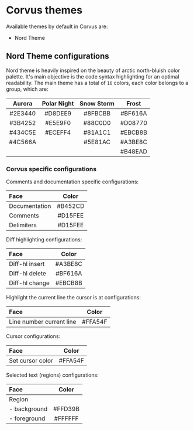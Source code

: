 # Corvus themes

Available themes by default in Corvus are:

* Nord Theme

## Nord Theme configurations

Nord theme is heavily inspired on the beauty of arctic north-bluish color
palette. It's main objective is the code syntax highlighting for an optimal
readability. The main theme has a total of `16` colors, each color belongs to a
group, which are:

| Aurora  | Polar Night | Snow Storm | Frost   |
|:-------:|:-----------:|:----------:|:-------:|
| #2E3440 | #D8DEE9     | #8FBCBB    | #BF616A |
| #3B4252 | #E5E9F0     | #88C0D0    | #D08770 |
| #434C5E | #ECEFF4     | #81A1C1    | #EBCB8B |
| #4C566A |             | #5E81AC    | #A3BE8C |
|         |             |            | #B48EAD |

### Corvus specific configurations

Comments and documentation specific configurations:

| Face          | Color   |
|:--------------|:-------:|
| Documentation | #B452CD |
| Comments      | #D15FEE |
| Delimiters    | #D15FEE |

Diff highlighting configurations:

| Face           | Color   |
|:---------------|:-------:|
| Diff-hl insert | #A3BE8C |
| Diff-hl delete | #BF616A |
| Diff-hl change | #EBCB8B |

Highlight the current line the cursor is at configurations:

| Face                     | Color   |
|:-------------------------|:-------:|
| Line number current line | #FFA54F |

Cursor configurations:

| Face             | Color   |
|:-----------------|:-------:|
| Set cursor color | #FFA54F |

Selected text (regions) configurations:

| Face         | Color   |
|:-------------|:-------:|
| Region       |         |
| - background | #FFD39B |
| - foreground | #FFFFFF |
